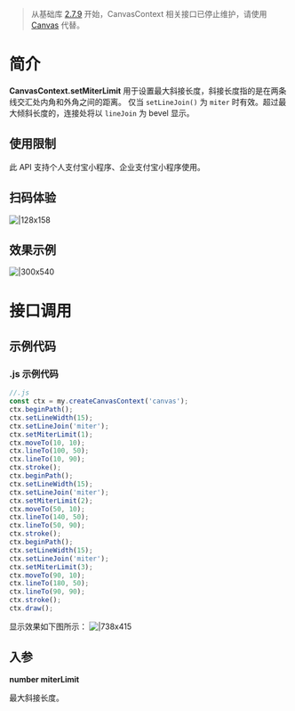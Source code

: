 > 从基础库 [2.7.9](https://opendocs.alipay.com/mini/framework/lib-upgrade-v2) 开始，CanvasContext 相关接口已停止维护，请使用 [Canvas](https://opendocs.alipay.com/mini/01vzqv) 代替。

# 简介

**CanvasContext.setMiterLimit** 用于设置最大斜接长度，斜接长度指的是在两条线交汇处内角和外角之间的距离。 仅当 `setLineJoin()` 为 `miter` 时有效。超过最大倾斜长度的，连接处将以 `lineJoin` 为 bevel 显示。

## 使用限制

此 API 支持个人支付宝小程序、企业支付宝小程序使用。

## 扫码体验

![|128x158](https://cdn.nlark.com/yuque/0/2021/png/179989/1624960713075-0d611b96-b8b9-44ae-ace8-82ae699e95ba.png#align=left&display=inline&height=158&margin=%5Bobject%20Object%5D&name=1.png&originHeight=158&originWidth=128&size=17896&status=done&style=stroke&width=128)

## 效果示例

![|300x540](https://cdn.nlark.com/yuque/0/2021/gif/179989/1624960720656-c0ba30b5-1c55-479b-bab2-234161411c13.gif#align=left&display=inline&height=540&margin=%5Bobject%20Object%5D&name=2.gif&originHeight=540&originWidth=300&size=1429075&status=done&style=stroke&width=300)

# 接口调用

## 示例代码

### .js 示例代码

```javascript
//.js
const ctx = my.createCanvasContext('canvas');
ctx.beginPath();
ctx.setLineWidth(15);
ctx.setLineJoin('miter');
ctx.setMiterLimit(1);
ctx.moveTo(10, 10);
ctx.lineTo(100, 50);
ctx.lineTo(10, 90);
ctx.stroke();
ctx.beginPath();
ctx.setLineWidth(15);
ctx.setLineJoin('miter');
ctx.setMiterLimit(2);
ctx.moveTo(50, 10);
ctx.lineTo(140, 50);
ctx.lineTo(50, 90);
ctx.stroke();
ctx.beginPath();
ctx.setLineWidth(15);
ctx.setLineJoin('miter');
ctx.setMiterLimit(3);
ctx.moveTo(90, 10);
ctx.lineTo(180, 50);
ctx.lineTo(90, 90);
ctx.stroke();
ctx.draw();
```

显示效果如下图所示： ![|738x415](https://cdn.nlark.com/yuque/0/2021/png/179989/1624960739633-785a3305-67aa-4c76-a2c5-c0d861975f9d.png#align=left&display=inline&height=720&margin=%5Bobject%20Object%5D&name=3.png&originHeight=720&originWidth=1280&size=34224&status=done&style=none&width=1280)

## 入参

**number miterLimit**

最大斜接长度。
